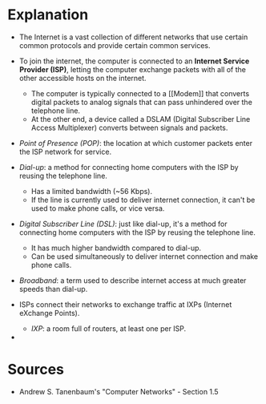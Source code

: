 # Explanation
- The Internet is a vast collection of different networks that use certain common protocols and provide certain common services.
- To join the internet, the computer is connected to an **Internet Service Provider (ISP)**, letting the computer exchange packets with all of the other accessible hosts on the internet.
	- The computer is typically connected to a [[Modem]] that converts digital packets to analog signals that can pass unhindered over the telephone line.
	- At the other end, a device called a DSLAM (Digital Subscriber Line Access Multiplexer) converts between signals and packets.
- *Point of Presence (POP)*: the location at which customer packets enter the ISP network for service.

- *Dial-up*: a method for connecting home computers with the ISP by reusing the telephone line.
	- Has a limited bandwidth (~56 Kbps).
	- If the line is currently used to deliver internet connection, it can't be used to make phone calls, or vice versa.
- *Digital Subscriber Line (DSL)*: just like dial-up, it's a method for connecting home computers with the ISP by reusing the telephone line.
	- It has much higher bandwidth compared to dial-up.
	- Can be used simultaneously to deliver internet connection and make phone calls.
- *Broadband*: a term used to describe internet access at much greater speeds than dial-up.

- ISPs connect their networks to exchange traffic at IXPs (Internet eXchange Points).
	- *IXP*: a room full of routers, at least one per ISP.
- 

# Sources
- Andrew S. Tanenbaum's "Computer Networks" - Section 1.5